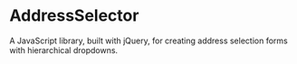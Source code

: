 # AddressSelector
A JavaScript library, built with jQuery, for creating address selection forms with hierarchical dropdowns.
